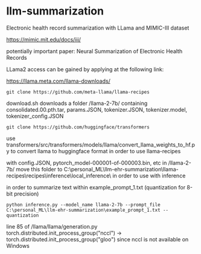 # llm-summarization
Electronic health record summarization with LLama and MIMIC-III dataset


https://mimic.mit.edu/docs/iii/



potentially important paper: 
Neural Summarization of Electronic Health Records



LLama2 access can be gained by applying at the following link:

https://llama.meta.com/llama-downloads/

```
git clone https://github.com/meta-llama/llama-recipes
```

download.sh downloads a folder /llama-2-7b/ containing consolidated.00.pth.tar, params.JSON, tokenizer.JSON, tokenizer.model, tokenizer_config.JSON

```
git clone https://github.com/huggingface/transformers
```

use transformers/src/transformers/models/llama/convert_llama_weights_to_hf.py to convert llama to huggingface format in order to use llama-recipes

with config.JSON, pytorch_model-000001-of-000003.bin, etc in /llama-2-7b/ move this folder to C:\personal_ML\llm-ehr-summarization\llama-recipes\recipes\inference\local_inference\ in order to use with inference

in order to summarize text within example_prompt_1.txt (quantization for 8-bit precision)
```
python inference.py --model_name llama-2-7b --prompt_file C:\personal_ML\llm-ehr-summarization\example_prompt_1.txt --quantization
```

line 85 of /llama/llama/generation.py torch.distributed.init_process_group("nccl") -> torch.distributed.init_process_group("gloo") since nccl is not available on Windows
